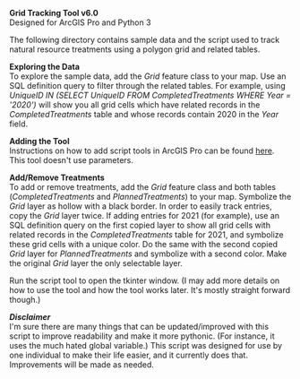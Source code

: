 **Grid Tracking Tool v6.0**  
Designed for ArcGIS Pro and Python 3

The following directory contains sample data and the script used to track natural resource treatments using a polygon grid and related tables.

**Exploring the Data**  
To explore the sample data, add the *Grid* feature class to your map. Use an SQL definition query to filter through the related tables. For example, using 
*UniqueID IN (SELECT UniqueID FROM CompletedTreatments WHERE Year = '2020')* will show you all grid cells which have related records in the *CompletedTreatments* table and whose records contain 2020 in the *Year* field.

**Adding the Tool**  
Instructions on how to add script tools in ArcGIS Pro can be found [here](https://pro.arcgis.com/en/pro-app/latest/arcpy/geoprocessing_and_python/adding-a-script-tool.htm). This tool doesn't use parameters.

**Add/Remove Treatments**  
To add or remove treatments, add the *Grid* feature class and both tables (*CompletedTreatments* and *PlannedTreatments*) to your map. Symbolize the *Grid* layer as hollow with a black border. In order to easily track entries, copy the *Grid* layer twice. If adding entries for 2021 (for example), use an SQL definition query on the first copied layer to show all grid cells with related records in the *CompletedTreatments* table for 2021, and symbolize these grid cells with a unique color. Do the same with the second copied *Grid* layer for *PlannedTreatments* and symbolize with a second color. Make the original *Grid* layer the only selectable layer.

Run the script tool to open the tkinter window. (I may add more details on how to use the tool and how the tool works later. It's mostly straight forward though.)

***Disclaimer***  
I'm sure there are many things that can be updated/improved with this script to improve readability and make it more pythonic. (For instance, it uses the much hated global variable.) This script was designed for use by one individual to make their life easier, and it currently does that. Improvements will be made as needed.
